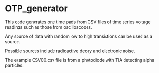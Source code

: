 # OTP_generator

This code generates one time pads from CSV files of time series voltage readings such as those from oscilloscopes.

Any source of data with random low to high transistions can be used as a source. 

Possible sources include radioactive decay and electronic noise.

The example CSV00.csv file is from a photodiode with TIA detecting alpha particles.
